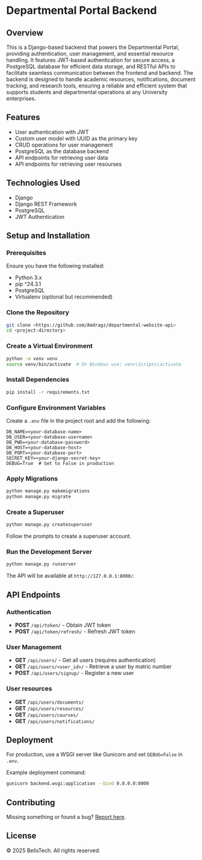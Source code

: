 # Departmental Portal Backend

## Overview
This is a Django-based backend that powers the Departmental Portal, providing authentication, user management, and essential resource handling. It features JWT-based authentication for secure access, a PostgreSQL database for efficient data storage, and RESTful APIs to facilitate seamless communication between the frontend and backend. The backend is designed to handle academic resources, notifications, document tracking, and research tools, ensuring a reliable and efficient system that supports students and departmental operations at any University enterprises.

## Features
- User authentication with JWT
- Custom user model with UUID as the primary key
- CRUD operations for user management
- PostgreSQL as the database backend
- API endpoints for retrieving user data
- API endpoints for retrieving user resourses

## Technologies Used
- Django
- Django REST Framework
- PostgreSQL
- JWT Authentication

## Setup and Installation

### Prerequisites
Ensure you have the following installed:
- Python 3.x
- pip ^24.3.1
- PostgreSQL
- Virtualenv (optional but recommended)

### Clone the Repository
```sh
git clone <https://github.com/Amdragz/departmental-website-api>
cd <project-directory>
```

### Create a Virtual Environment
```sh
python -m venv venv
source venv/bin/activate  # On Windows use: venv\Scripts\activate
```

### Install Dependencies
```sh
pip install -r requirements.txt
```

### Configure Environment Variables
Create a `.env` file in the project root and add the following:
```env
DB_NAME=<your-database-name>
DB_USER=<your-database-username>
DB_PWD=<your-database-password>
DB_HOST=<your-database-host>
DB_PORT=<your-database-port>
SECRET_KEY=<your-django-secret-key>
DEBUG=True  # Set to False in production
```

### Apply Migrations
```sh
python manage.py makemigrations
python manage.py migrate
```

### Create a Superuser
```sh
python manage.py createsuperuser
```
Follow the prompts to create a superuser account.

### Run the Development Server
```sh
python manage.py runserver
```
The API will be available at `http://127.0.0.1:8000/`.

## API Endpoints

### Authentication
- **POST** `/api/token/` - Obtain JWT token
- **POST** `/api/token/refresh/` - Refresh JWT token

### User Management
- **GET** `/api/users/` - Get all users (requires authentication)
- **GET** `/api/users/<user_id>/` - Retrieve a user by matric number
- **POST** `/api/users/signup/` - Register a new user

### User resources
- **GET** `/api/users/documents/`
- **GET** `/api/users/resources/`
- **GET** `/api/users/courses/`
- **GET** `/api/users/notifications/`

## Deployment
For production, use a WSGI server like Gunicorn and set `DEBUG=False` in `.env`.

Example deployment command:
```sh
gunicorn backend.wsgi:application --bind 0.0.0.0:8000
```

## Contributing
  Missing something or found a bug? [Report here](ogaji2006@example.com).

## License
© 2025 BellsTech. All rights reserved.

